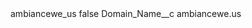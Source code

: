 <?xml version="1.0" encoding="UTF-8"?>
<CustomMetadata xmlns="http://soap.sforce.com/2006/04/metadata" xmlns:xsi="http://www.w3.org/2001/XMLSchema-instance" xmlns:xsd="http://www.w3.org/2001/XMLSchema">
    <label>ambiancewe_us</label>
    <protected>false</protected>
    <values>
        <field>Domain_Name__c</field>
        <value xsi:type="xsd:string">ambiancewe.us</value>
    </values>
</CustomMetadata>
